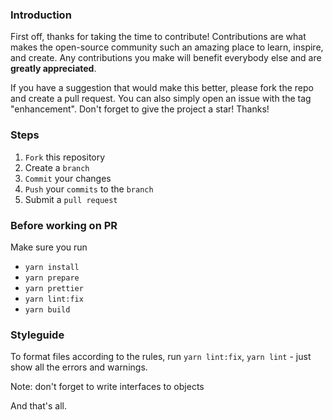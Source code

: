 ### Introduction

First off, thanks for taking the time to contribute! Contributions are what makes the open-source community such an amazing place to learn, inspire, and create. Any contributions you make will benefit everybody else and are **greatly appreciated**.

If you have a suggestion that would make this better, please fork the repo and create a pull request. You can also simply open an issue with the tag "enhancement". Don't forget to give the project a star! Thanks!

### Steps

1. `Fork` this repository
2. Create a `branch`
3. `Commit` your changes
4. `Push` your `commits` to the `branch`
5. Submit a `pull request`

### Before working on PR

Make sure you run

- `yarn install`
- `yarn prepare`
- `yarn prettier`
- `yarn lint:fix`
- `yarn build`

### Styleguide

To format files according to the rules, run `yarn lint:fix`, `yarn lint` - just show all the errors and warnings.

Note: don't forget to write interfaces to objects

And that's all.
